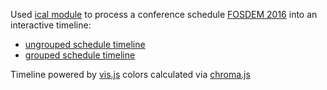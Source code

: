 Used [ical module](https://github.com/peterbraden/ical.js) to process
a conference schedule [FOSDEM 2016](https://fosdem.org/2016/schedule/ical)
into an interactive timeline:

* [ungrouped schedule timeline](http://rawgit.com/JosePedroDias/icalTimeline/master/displaySchedule.html)
* [grouped   schedule timeline](http://rawgit.com/JosePedroDias/icalTimeline/master/displaySchedule.html#grouped)

Timeline powered by [vis.js](http://visjs.org/)
colors calculated via [chroma.js](https://github.com/gka/chroma.js)
